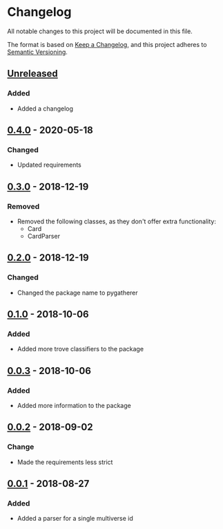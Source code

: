 # Changelog
All notable changes to this project will be documented in this file.

The format is based on [Keep a Changelog][clog], and this project adheres to [Semantic Versioning][semver].

## [Unreleased]

### Added
- Added a changelog

## [0.4.0] - 2020-05-18
### Changed
- Updated requirements

## [0.3.0] - 2018-12-19
### Removed
- Removed the following classes, as they don't offer extra functionality:
  - Card
  - CardParser

## [0.2.0] - 2018-12-19
### Changed
- Changed the package name to pygatherer

## [0.1.0] - 2018-10-06
### Added
- Added more trove classifiers to the package

## [0.0.3] - 2018-10-06
### Added
- Added more information to the package

## [0.0.2] - 2018-09-02
### Change
- Made the requirements less strict

## [0.0.1] - 2018-08-27
### Added
- Added a parser for a single multiverse id


[unreleased]: https://github.com/spapanik/pygatherer/compare/0.4.0...master
[0.4.0]: https://github.com/spapanik/pygatherer/compare/0.3.0...v0.4.0
[0.3.0]: https://github.com/spapanik/pygatherer/compare/0.2.0...v0.3.0
[0.2.0]: https://github.com/spapanik/pygatherer/compare/0.1.0...v0.2.0
[0.1.0]: https://github.com/spapanik/pygatherer/compare/0.0.3...v0.1.0
[0.0.3]: https://github.com/spapanik/pygatherer/compare/0.0.2...v0.0.3
[0.0.2]: https://github.com/spapanik/pygatherer/compare/v0.0.1...v0.0.2
[0.0.1]: https://github.com/spapanik/pygatherer/releases/tag/v0.0.1

[clog]: https://keepachangelog.com/en/1.0.0/
[semver]: https://semver.org/spec/v2.0.0.html
